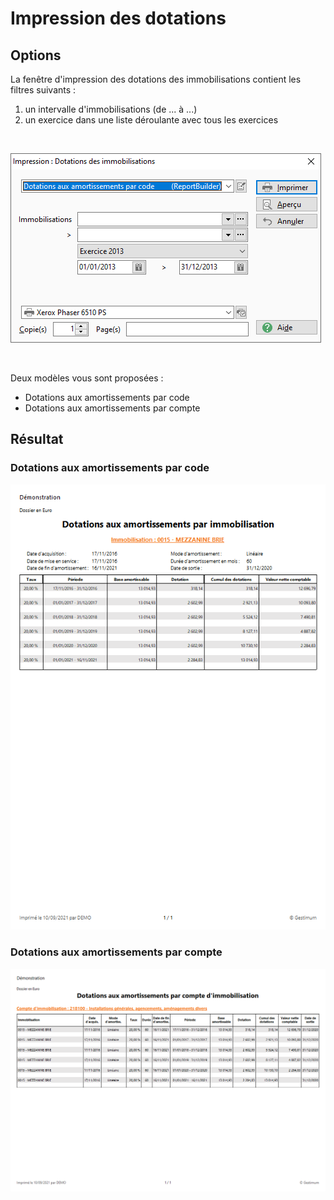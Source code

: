 # Impression des dotations
## Options


La fenêtre d'impression des dotations des immobilisations contient les filtres suivants :


1. un intervalle d'immobilisations (de ... à ...)
2. un exercice dans une liste déroulante avec tous les exercices


 


![](ImpressionDotations.png)


 


Deux modèles vous sont proposées :


* Dotations aux amortissements par code
* Dotations aux amortissements par compte


## Résultat


### Dotations aux amortissements par code


![](ApercuDotationsParImmo.png)


### Dotations aux amortissements par compte


![](ApercuDotationsParCompte.png)


